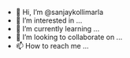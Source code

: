 - 👋 Hi, I’m @sanjaykollimarla
- 👀 I’m interested in ...
- 🌱 I’m currently learning ...
- 💞️ I’m looking to collaborate on ...
- 📫 How to reach me ...

<!---
sanjaykollimarla/sanjaykollimarla is a ✨ special ✨ repository because its `README.md` (this file) appears on your GitHub profile.
You can click the Preview link to take a look at your changes.
--->
